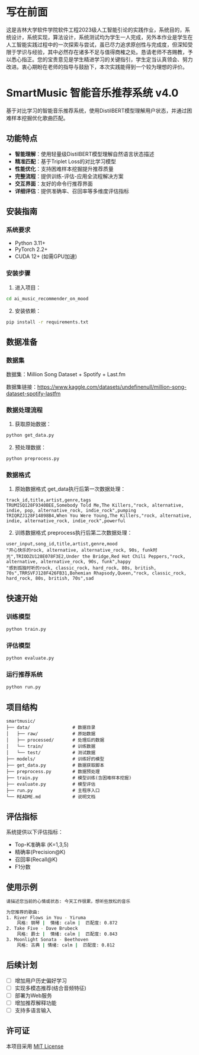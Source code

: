 # 写在前面
这是吉林大学软件学院软件工程2023级人工智能引论的实践作业，系统目的，系统设计，系统实现，算法设计，系统测试均为学生一人完成，另外本作业是学生在人工智能实践过程中的一次探索与尝试，虽已尽力追求原创性与完成度，但深知受限于学识与经验，其中必然存在诸多不足与值得商榷之处。恳请老师不吝赐教，予以悉心指正。您的宝贵意见是学生精进学习的关键指引，学生定当认真领会、努力改进。衷心期盼在老师的指导与鼓励下，本次实践能得到一个较为理想的评价。


# SmartMusic 智能音乐推荐系统 v4.0

基于对比学习的智能音乐推荐系统，使用DistilBERT模型理解用户状态，并通过困难样本挖掘优化歌曲匹配。

##  功能特点

-  **智能理解**：使用轻量级DistilBERT模型理解自然语言状态描述
-  **精准匹配**：基于Triplet Loss的对比学习模型
-  **性能优化**：支持困难样本挖掘提升推荐质量
-  **完整流程**：提供训练-评估-应用全流程解决方案
-  **交互界面**：友好的命令行推荐界面
-  **详细评估**：提供准确率、召回率等多维度评估指标

## 安装指南

### 系统要求
- Python 3.11+
- PyTorch 2.2+
- CUDA 12+ (如需GPU加速)

### 安装步骤
1. 进入项目：
```bash
cd ai_music_recommender_on_mood
```

2. 安装依赖：
```bash
pip install -r requirements.txt
```

##  数据准备

### 数据集
数据集：Million Song Dataset + Spotify + Last.fm

数据集链接：https://www.kaggle.com/datasets/undefinenull/million-song-dataset-spotify-lastfm

### 数据处理流程
1. 获取原始数据：
```bash
python get_data.py
```

2. 预处理数据：
```bash
python preprocess.py
```

### 数据格式
1. 原始数据格式 get_data执行后第一次数据处理：
```csv
track_id,title,artist,genre,tags
TRUMISQ128F9340BEE,Somebody Told Me,The Killers,"rock, alternative, indie, pop, alternative_rock, indie_rock",pumping
TRIQRZJ128F14898B4,When You Were Young,The Killers,"rock, alternative, indie, alternative_rock, indie_rock",powerful
```

2. 训练数据格式 preprocess执行后第二次数据处理：
```csv
user_input,song_id,title,artist,genre,mood
"开心快乐的rock, alternative, alternative_rock, 90s, funk时光",TRIODZU128E078F3E2,Under the Bridge,Red Hot Chili Peppers,"rock, alternative, alternative_rock, 90s, funk",happy
"感到孤独时听的rock, classic_rock, hard_rock, 80s, british, 70s",TRRSVFJ128F426FB31,Bohemian Rhapsody,Queen,"rock, classic_rock, hard_rock, 80s, british, 70s",sad
```

##  快速开始


### 训练模型
```bash
python train.py 
```

### 评估模型
```bash
python evaluate.py 
```

### 运行推荐系统
```bash
python run.py
```

##  项目结构

```
smartmusic/
├── data/                # 数据目录
│   ├── raw/             # 原始数据
│   ├── processed/       # 处理后的数据
│   └── train/           # 训练数据
│   └── test/            # 测试数据
├── models/              # 训练好的模型
├── get_data.py          # 数据获取脚本
├── preprocess.py        # 数据预处理
├── train.py             # 模型训练(含困难样本挖掘)
├── evaluate.py          # 模型评估
├── run.py               # 主程序入口
└── README.md            # 说明文档
```

##  评估指标

系统提供以下评估指标：
- Top-K准确率 (K=1,3,5)
- 精确率(Precision@K)
- 召回率(Recall@K)
- F1分数

##  使用示例

```bash
请描述您当前的心情或状态: 今天工作很累，想听些放松的音乐

为您推荐的歌曲:
1. River Flows in You - Yiruma
    风格: 钢琴 |  情绪: calm |  匹配度: 0.872
2. Take Five - Dave Brubeck
    风格: 爵士 |  情绪: calm |  匹配度: 0.843
3. Moonlight Sonata - Beethoven
    风格: 古典 | 情绪: calm |  匹配度: 0.812
```

##  后续计划

- [ ] 增加用户历史偏好学习
- [ ] 实现多模态推荐(结合音频特征)
- [ ] 部署为Web服务
- [ ] 增加推荐解释功能
- [ ] 支持多语言输入

##  许可证

本项目采用 [MIT License](LICENSE)